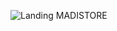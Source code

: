 ![Landing MADISTORE](https://user-images.githubusercontent.com/39094754/224503976-58d16b32-8221-4bf4-b64c-6339250fa6ef.png)


